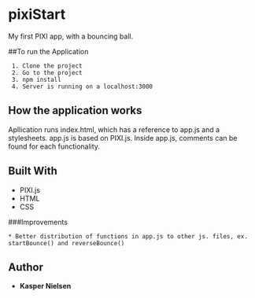 # pixiStart
My first PIXI app, with a bouncing ball. 

##To run the Application 

     1. Clone the project 
     2. Go to the project 
     3. npm install 
     4. Server is running on a localhost:3000

## How the application works 

Apllication runs index.html, which has a reference to app.js and a stylesheets. 
app.js is based on PIXI.js. 
Inside app.js, comments can be found for each functionality.
    
## Built With

* PIXI.js
* HTML
* CSS

###Improvements

    * Better distribution of functions in app.js to other js. files, ex. startBounce() and reverseBounce()

## Author

* **Kasper Nielsen** 


     

